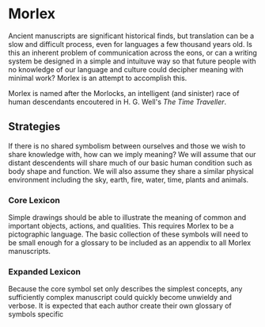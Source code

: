# Morlex

Ancient manuscripts are significant historical finds, but translation can be a slow and difficult process, even for languages a few thousand years old. Is this an inherent problem of communication across the eons, or can a writing system be designed in a simple and intuituve way so that future people with no knowledge of our language and culture could decipher meaning with minimal work? Morlex is an attempt to accomplish this.

Morlex is named after the Morlocks, an intelligent (and sinister) race of human descendants encoutered in H. G. Well's *The Time Traveller*.

## Strategies

If there is no shared symbolism between ourselves and those we wish to share knowledge with, how can we imply meaning? We will assume that our distant descendents will share much of our basic human condition such as body shape and function. We will also assume they share a similar physical environment including the sky, earth, fire, water, time, plants and animals. 

### Core Lexicon

Simple drawings should be able to illustrate the meaning of common and important objects, actions, and qualities. This requires Morlex to be a pictographic language. The basic collection of these symbols will need to be small enough for a glossary to be included as an appendix to all Morlex manuscripts.

### Expanded Lexicon

Because the core symbol set only describes the simplest concepts, any sufficiently complex manuscript could quickly become unwieldy and verbose. It is expected that each author create their own glossary of symbols specific
